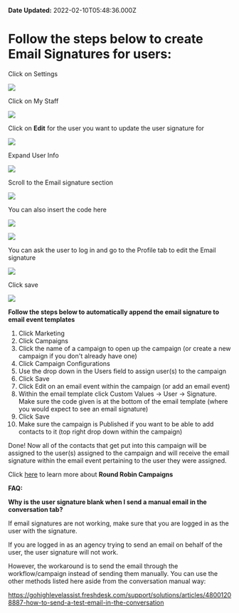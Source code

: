**Date Updated:** 2022-02-10T05:48:36.000Z

# **Follow the steps below to create Email Signatures for users:**
  
  
Click on Settings

  
![](https://s3.amazonaws.com/cdn.freshdesk.com/data/helpdesk/attachments/production/48188225756/original/OsSM0RnAGL9zkLVeOQI94T-JNfIl96gBCA.png?1644364031)  
  
  
Click on My Staff
  
  
![](https://s3.amazonaws.com/cdn.freshdesk.com/data/helpdesk/attachments/production/48188225780/original/1QcDLvhYTq0_B6pqQdAIgYScqv72gLO89A.png?1644364069)
  
  
Click on **Edit** for the user you want to update the user signature for

  
![](https://s3.amazonaws.com/cdn.freshdesk.com/data/helpdesk/attachments/production/48188225807/original/nZHuMNWNIp2JuAJSWK8QS5KOnB7JwQE91g.png?1644364110)
  
  
Expand User Info

  
![](https://s3.amazonaws.com/cdn.freshdesk.com/data/helpdesk/attachments/production/48188225969/original/xjF85m-Vyx7E2RYlsJyKsLs5ZAMbWSdquw.png?1644364240)
  
  
Scroll to the Email signature section
  
  
![](https://s3.amazonaws.com/cdn.freshdesk.com/data/helpdesk/attachments/production/48188226067/original/KYCWE54hiMI2IG02zEmm9_1eX3i4_mOaZQ.png?1644364323)  
  
  
You can also insert the code here

  
![](https://s3.amazonaws.com/cdn.freshdesk.com/data/helpdesk/attachments/production/48188226117/original/U5BCPk_RRg20ee7KFZDzPDGlJpsC17fshw.png?1644364361)

  
![](https://s3.amazonaws.com/cdn.freshdesk.com/data/helpdesk/attachments/production/48188226145/original/SE1fReeZpdn3LenBwgKsw1hoW_G7BKeddQ.png?1644364379)  
  
  
You can ask the user to log in and go to the Profile tab to edit the Email signature

  
![](https://s3.amazonaws.com/cdn.freshdesk.com/data/helpdesk/attachments/production/48188225877/original/qSHCkec8qSXGSAcKGXheSJsAky6h73QSIA.png?1644364158)  
  
  
Click save

  
![](https://s3.amazonaws.com/cdn.freshdesk.com/data/helpdesk/attachments/production/48188226185/original/4suXKt4Yx37KuQb5hUISrsdysKdcFZRDUg.png?1644364403)
  
  
**Follow the steps below to automatically append the email signature to email event templates**

1. Click Marketing
2. Click Campaigns
3. Click the name of a campaign to open up the campaign (or create a new campaign if you don't already have one)
4. Click Campaign Configurations
5. Use the drop down in the Users field to assign user(s) to the campaign
6. Click Save
7. Click Edit on an email event within the campaign (or add an email event)
8. Within the email template click Custom Values -> User -> Signature. Make sure the code given is at the bottom of the email template (where you would expect to see an email signature)
9. Click Save
10. Make sure the campaign is Published if you want to be able to add contacts to it (top right drop down within the campaign)

Done! Now all of the contacts that get put into this campaign will be assigned to the user(s) assigned to the campaign and will receive the email signature within the email event pertaining to the user they were assigned.

Click [here](https://help.gohighlevel.com/help/round-robin-campaigns) to learn more about **Round Robin Campaigns**
  
  
**FAQ:**

  
**Why is the user signature blank when I send a manual email in the conversation tab?**
  
  
If email signatures are not working, make sure that you are logged in as the user with the signature.

If you are logged in as an agency trying to send an email on behalf of the user, the user signature will not work.

  
However, the workaround is to send the email through the workflow/campaign instead of sending them manually. You can use the other methods listed here aside from the conversation manual way:

<https://gohighlevelassist.freshdesk.com/support/solutions/articles/48001208887-how-to-send-a-test-email-in-the-conversation>
  
  